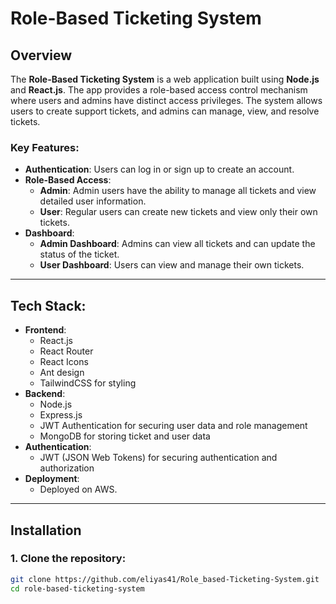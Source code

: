 # Role-Based Ticketing System

## Overview

The **Role-Based Ticketing System** is a web application built using **Node.js** and **React.js**. The app provides a role-based access control mechanism where users and admins have distinct access privileges. The system allows users to create support tickets, and admins can manage, view, and resolve tickets.

### Key Features:

- **Authentication**: Users can log in or sign up to create an account.
- **Role-Based Access**:
  - **Admin**: Admin users have the ability to manage all tickets and view detailed user information.
  - **User**: Regular users can create new tickets and view only their own tickets.
- **Dashboard**:
  - **Admin Dashboard**: Admins can view all tickets and can update the status of the ticket.
  - **User Dashboard**: Users can view and manage their own tickets.

---

## Tech Stack:

- **Frontend**:
  - React.js
  - React Router
  - React Icons
  - Ant design
  - TailwindCSS for styling
- **Backend**:
  - Node.js
  - Express.js
  - JWT Authentication for securing user data and role management
  - MongoDB for storing ticket and user data
- **Authentication**:
  - JWT (JSON Web Tokens) for securing authentication and authorization
- **Deployment**:
  - Deployed on AWS.

---

## Installation

### **1. Clone the repository:**

```bash
git clone https://github.com/eliyas41/Role_based-Ticketing-System.git
cd role-based-ticketing-system
```
